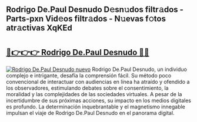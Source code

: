 ## Rodrigo De.Paul Desnudo D𝚎sn𝚞dos filtr𝚊dos - Parts-pxn Vid𝚎os filtr𝚊dos - N𝚞evas f𝚘tos atr𝚊ctivas XqKEd

# <h2><a href="http://mb21fp2.tromn.icu/?c=Rodrigo+De.Paul+Desnudo">🔗👉👉👉 Rodrigo De.Paul Desnudo 🔗🔗</a></h2>

[![Rodrigo De.Paul Desnudo nuevo](https://i.imgur.com/pEAQMta.gif)](http://mb21fp2.tromn.icu/?c=Rodrigo+De.Paul+Desnudo)
Rodrigo De.Paul Desnudo, un individuo complejo e intrigante, desafía la comprensión fácil. Su método poco convencional de interactuar con audiencias en línea ha atraído y ofendido a los observadores, estimulando debates sobre el consentimiento, la moralidad y las complejidades de las sociedades virtuales. A pesar de la incertidumbre de sus próximas acciones, su impacto en los medios digitales es profundo. La determinación inquebrantable y el magnetismo innegable impulsan el viaje de Rodrigo De.Paul Desnudo en el panorama digital.
